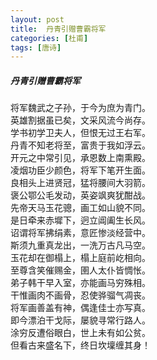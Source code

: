 ```yaml
---
layout: post
title:  丹青引赠曹霸将军
categories: [杜甫]
tags: [唐诗]
---
```


##### 丹青引赠曹霸将军


将军魏武之子孙，于今为庶为青门。<br>
英雄割据虽已矣，文采风流今尚存。<br>
学书初学卫夫人，但恨无过王右军。<br>
丹青不知老将至，富贵于我如浮云。<br>
开元之中常引见，承恩数上南熏殿。<br>
凌烟功臣少颜色，将军下笔开生面。<br>
良相头上进贤冠，猛将腰间大羽箭。<br>
褒公鄂公毛发动，英姿飒爽犹酣战。<br>
先帝天马玉花骢，画工如山貌不同。<br>
是日牵来赤墀下，迥立阊阖生长风。<br>
诏谓将军拂绢素，意匠惨淡经营中。<br>
斯须九重真龙出，一洗万古凡马空。<br>
玉花却在御榻上，榻上庭前屹相向。<br>
至尊含笑催赐金，圉人太仆皆惆怅。<br>
弟子韩干早入室，亦能画马穷殊相。<br>
干惟画肉不画骨，忍使骅骝气凋丧。<br>
将军画善盖有神，偶逢佳士亦写真。<br>
即今漂泊干戈际，屡貌寻常行路人。<br>
涂穷反遭俗眼白，世上未有如公贫。<br>
但看古来盛名下，终日坎壈缠其身！



























